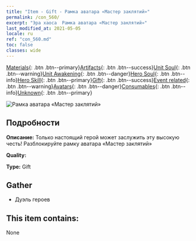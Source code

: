 ```yaml
---
title: "Item - Gift - Рамка аватара «Мастер заклятий»"
permalink: /con_560/
excerpt: "Эра хаоса  Рамка аватара «Мастер заклятий»"
last_modified_at: 2021-05-05
locale: ru
ref: "con_560.md"
toc: false
classes: wide
---
```

 [Materials](/ItemsRU/){: .btn .btn--primary}[Artifacts](/ItemsRU/Artifacts/){: .btn .btn--success}[Unit Soul](/ItemsRU/UnitSoul/){: .btn .btn--warning}[Unit Awakening](/ItemsRU/UnitAwakening/){: .btn .btn--danger}[Hero Soul](/ItemsRU/HeroSoul/){: .btn .btn--info}[Hero Skill](/ItemsRU/HeroSkill/){: .btn .btn--primary}[Gift](/ItemsRU/Gift/){: .btn .btn--success}[Event related](/ItemsRU/Events/){: .btn .btn--warning}[Avatars](/ItemsRU/Avatars/){: .btn .btn--danger}[Consumables](/ItemsRU/Consumables/){: .btn .btn--info}[Unknown](/ItemsRU/Unknown/){: .btn .btn--primary}

 ![Рамка аватара «Мастер заклятий»](/images/a/avatarFrame_10.png)

## Подробности
 **Описание:** Только настоящий герой может заслужить эту высокую честь! Разблокируйте рамку аватара «Мастер заклятий»

 **Quality:** 

 **Type:** Gift

## Gather

*    Дуэль героев 

## This item contains:

  None

